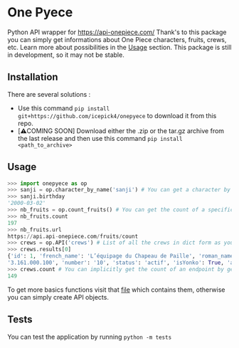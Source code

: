 # One Pyece
Python API wrapper for https://api-onepiece.com/
Thank's to this package you can simply get informations about One Piece characters, fruits, crews, etc.
Learn more about possibilities in the [Usage](#usage) section.
This package is still in development, so it may not be stable.

## Installation

There are several solutions :

- Use this command ``pip install git+https://github.com/icepick4/onepyece`` to download it from this repo.
- [⚠️COMING SOON] Download either the .zip or the tar.gz archive from the last release and then use this command `` pip install <path_to_archive> ``

## Usage

```py
>>> import onepyece as op
>>> sanji = op.character_by_name('sanji') # You can get a character by its name
>>> sanji.birthday
'2000-03-02'
>>> nb_fruits = op.count_fruits() # You can get the count of a specific endpoint
>>> nb_fruits.count
197
>>> nb_fruits.url
https://api.api-onepiece.com/fruits/count
>>> crews = op.API('crews') # List of all the crews in dict form as you can see below
>>> crews.results[0]
{'id': 1, 'french_name': 'L’équipage du Chapeau de Paille', 'roman_name': 'Mugiwara no Ichimi', 'description': '', 'total_prime': 
'3.161.000.100', 'number': '10', 'status': 'actif', 'isYonko': True, 'affiliation': ''}
>>> crews.count # You can implicitly get the count of an endpoint by getting the whole list of it.
149
```

To get more basics functions visit that [file](onepyece/functions.py) which contains them, otherwise you can simply create API objects.

## Tests

You can test the application by running ``python -m tests``



